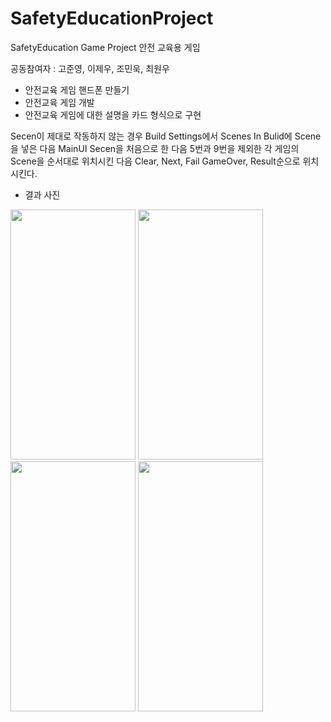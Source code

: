 # SafetyEducationProject
SafetyEducation Game Project
안전 교육용 게임

공동참여자 : 고준영, 이제우, 조민욱, 최원우

+ 안전교육 게임 핸드폰 만들기
+ 안전교육 게임 개발
+ 안전교육 게임에 대한 설명을 카드 형식으로 구현

 Secen이 제대로 작동하지 않는 경우 Build Settings에서 Scenes In Bulid에 Scene을 넣은 다음 MainUI 
 Secen을 처음으로 한 다음 5번과 9번을 제외한 각 게임의 Scene을 순서대로 위치시킨 다음 Clear, Next, Fail
 GameOver, Result순으로 위치시킨다.
 
 + 결과 사진
 <img src ="https://user-images.githubusercontent.com/111097630/207515320-cca8d5e3-0523-4fbe-b19d-7a1871d9ddc6.jpg" width="200" height="400"/>
 <img src ="https://user-images.githubusercontent.com/111097630/207516329-f56959c5-7f92-4bd0-8990-59d47b86791b.jpg" width="200" height="400"/>
 <img src ="https://user-images.githubusercontent.com/111097630/207516448-aef62fa7-98ed-49c9-abc6-233e223676d5.jpg" width="200" height="400"/>
 <img src ="https://user-images.githubusercontent.com/111097630/207516453-783747a8-0285-4c63-b6bc-8a4477f7da92.jpg" width="200" height="400"/>